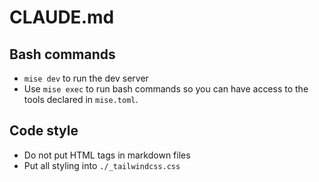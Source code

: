 # CLAUDE.md

## Bash commands

- `mise dev` to run the dev server
- Use `mise exec` to run bash commands so you can have access to the tools declared in `mise.toml`.

## Code style

- Do not put HTML tags in markdown files
- Put all styling into `./_tailwindcss.css`
